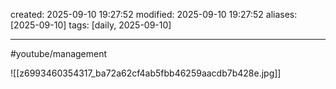created: 2025-09-10 19:27:52
modified: 2025-09-10 19:27:52
aliases: [2025-09-10]
tags: [daily, 2025-09-10]

---

#youtube/management 

![[z6993460354317_ba72a62cf4ab5fbb46259aacdb7b428e.jpg]]





















